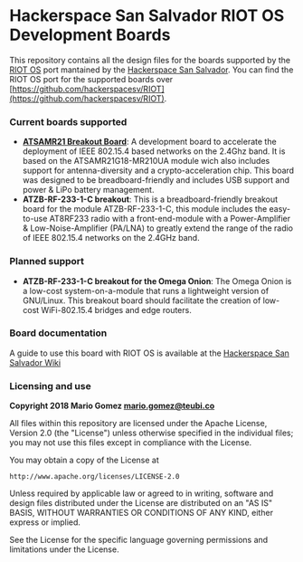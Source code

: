 Hackerspace San Salvador RIOT OS Development Boards
===================================================
This repository contains all the design files for the boards supported by the
[RIOT OS](https://www.riot-os.org/) port mantained by the [Hackerspace
San Salvador](http://hackerspace.teubi.co/). You can find the RIOT OS port 
for the supported boards over
[https://github.com/hackerspacesv/RIOT](https://github.com/hackerspacesv/RIOT).

### Current boards supported
* **[ATSAMR21 Breakout Board](http://hackerspace.teubi.co/wiki/index.php?title=HSSV_ATSAMR21_Breakout_English)**: A development board to accelerate the deployment of
  IEEE 802.15.4 based networks on the 2.4Ghz band. It is based on the
  ATSAMR21G18-MR210UA module wich also includes support for antenna-diversity and
  a crypto-acceleration chip. This board was designed to be breadboard-friendly
  and includes USB support and power & LiPo battery management.
* **ATZB-RF-233-1-C breakout**: This is a breadboard-friendly breakout board for the
  module ATZB-RF-233-1-C, this module includes the easy-to-use AT8RF233 radio with
  a front-end-module with a Power-Amplifier & Low-Noise-Amplifier (PA/LNA) to greatly
  extend the range of the radio of IEEE 802.15.4 networks on the 2.4GHz band.

### Planned support
* **ATZB-RF-233-1-C breakout for the Omega Onion**: The Omega Onion is a low-cost
  system-on-a-module that runs a lightweight version of GNU/Linux. This breakout board
  should facilitate the creation of low-cost WiFi-802.15.4 bridges and edge routers.

### Board documentation

A guide to use this board with RIOT OS is available at the [Hackerspace San Salvador Wiki](http://hackerspace.teubi.co/wiki/index.php?title=HSSV_ATSAMR21_Breakout_English)

### Licensing and use
**Copyright 2018 Mario Gomez <mario.gomez@teubi.co>**

All files within this repository are licensed under the
Apache License, Version 2.0 (the "License") unless otherwise
specified in the individual files; you may not use this files
except in compliance with the License.

You may obtain a copy of the License at

    http://www.apache.org/licenses/LICENSE-2.0

Unless required by applicable law or agreed to in writing, software
and design files distributed under the License are distributed on an
"AS IS" BASIS, WITHOUT WARRANTIES OR CONDITIONS OF ANY KIND, either
express or implied.

See the License for the specific language governing permissions and
limitations under the License.
